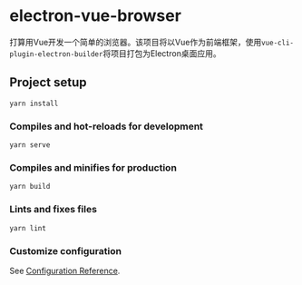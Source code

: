# electron-vue-browser
打算用Vue开发一个简单的浏览器。该项目将以Vue作为前端框架，使用`vue-cli-plugin-electron-builder`将项目打包为Electron桌面应用。

## Project setup
```
yarn install
```

### Compiles and hot-reloads for development
```
yarn serve
```

### Compiles and minifies for production
```
yarn build
```

### Lints and fixes files
```
yarn lint
```

### Customize configuration
See [Configuration Reference](https://cli.vuejs.org/config/).
